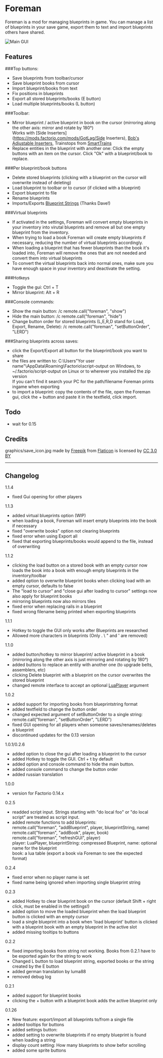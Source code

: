 # Foreman

Foreman is a mod for managing blueprints in game. You can manage a list of blueprints in your save game, export them to text and import blueprints others have shared.

![Main GUI](http://i.imgur.com/6SL6FNE.png)

Features
---
###Top buttons:

 - Save blueprints from toolbar/cursor
 - Save blueprint books from cursor
 - Import blueprint/books from text
 - Fix positions in blueprints
 - Export all stored blueprints/books (E button)
 - Load multiple blueprints/books (L button)
 
###Toolbar:

 - Mirror blueprint / active blueprint in book on the cursor (mirroring along the other axis: mirror and rotate by 180°)  
 Works with [Side Inserters](https://mods.factorio.com/mods/GotLag/Side Inserters), [Bob's Adjustable Inserters](https://mods.factorio.com/mods/Bobingabout/bobinserters), Trainstops from [SmartTrains](https://mods.factorio.com/mods/Choumiko/SmartTrains)
 - Replace entities in the blueprint with another one: Click the empty buttons with an item on the cursor. Click "Ok" with a blueprint/book to replace.

###Per blueprint/book buttons

 - Delete stored blueprints (clicking with a blueprint on the cursor will overwrite instead of deleting)
 - Load blueprint to toolbar or to cursor (if clicked with a blueprint)
 - Export blueprint to file
 - Rename blueprints
 - Imports/Exports [Blueprint Strings](https://mods.factorio.com/mods/DaveMcW/blueprint-string)  (Thanks Dave!)

###Virtual blueprints

 - If activated in the settings, Foreman will convert empty blueprints in your inventory into virutal blueprints and remove all but one empty blueprint from the inventory.
 - When trying to load a book Foreman will create empty blueprints if necessary, reducing the number of virtual blueprints accordingly.
 - When loading a blueprint that has fewer blueprints than the book it's loaded into, Foreman will remove the ones that are not needed and convert them into virtual blueprints
 - To convert the virtual blueprints back into normal ones, make sure you have enough space in your inventory and deactivate the setting.

###Hotkeys

 - Toggle the gui: Ctrl + T
 - Mirror blueprint: Alt + R
 
###Console commands:
 
 - Show the main button: /c remote.call("foreman", "show")  
 - Hide the main button: /c remote.call("foreman", "hide")
 - Change button order for stored blueprints (L,E,R,D stand for Load, Export, Rename, Delete): /c remote.call("foreman", "setButtonOrder", "LERD")

###Sharing blueprints across saves:

 - click the Export/Export all button for the blueprint/book you want to share
 - the files are written to:  C:\Users\"Yor user name"\AppData\Roaming\Factorio\script-output on Windows,  to ~/.factorio/script-output on Linux or to wherever you installed the zip version  
 If you can't find it search your PC for the path/filename Foreman prints ingame when exporting
 - to import a blueprint: copy the contents of the file, open the Foreman gui, click the + button and paste it in the textfield, click import.


Todo
---
- wait for 0.15

Credits
---
graphics/save_icon.jpg made by [Freepik](http://www.freepik.com) from [Flaticon](http://www.flaticon.com) is licensed by [CC 3.0 BY](http://creativecommons.org/licenses/by/3.0/)

***
Changelog
---
1.1.4

 - fixed Gui opening for other players

1.1.3

 - added virtual blueprints option (WIP)
 - when loading a book, Foreman will insert empty blueprints into the book if necessary
 - fixed "overwrite books" option not clearing blueprints
 - fixed error when using Export all
 - fixed that exporting blueprints/books would append to the file, instead of overwriting

1.1.2

 - clicking the load button on a stored book with an empty cursor now loads the book into a book with enough empty blueprints in the inventory/toolbar
 - added option to overwrite blueprint books when clicking load with an empty cursor, defaults to false
 - The "load to cursor" and "close gui after loading to cursor" settings now also apply for blueprint books
 - mirroring blueprints now also mirrors tiles
 - fixed error when replacing rails in a blueprint
 - fixed wrong filename being printed when exporting blueprints

1.1.1
 
 - Hotkey to toggle the GUI only works after Blueprints are researched
 - Allowed more characters in blueprints (Only . \ " and ' are removed)

1.1.0

 - added button/hotkey to mirror blueprint/ active blueprint in a book (mirroring along the other axis is just mirroring and rotating by 180°)
 - added buttons to replace an entity with another one (to upgrade belts, assemblers, etc)
 - clicking Delete blueprint with a blueprint on the cursor overwrites the stored blueprint
 - changed remote interface to accept an optional [LuaPlayer](http://lua-api.factorio.com/latest/LuaPlayer.html) argument

1.0.2

 - added support for importing books from blueprintstring format
 - added textfield to change the button order
 - changed expected argument of setButtonOrder to a single string: remote.call("foreman", "setButtonOrder", "LERD")
 - fixed GUI opening for all players when someone saves/renames/deletes a blueprint
 - discontinued updates for the 0.13 version

1.0.1/0.2.6
 
 - added option to close the gui after loading a blueprint to the cursor
 - added Hotkey to toggle the GUI. Ctrl + t by default
 - added option and console command to hide the main button.
 - added console command to change the button order
 - added russian translation

1.0.0

 - version for Factorio 0.14.x

0.2.5

 - readded script input. Strings starting with "do local foo" or "do local script" are treated as script input.
 - added remote functions to add blueprints:  
  remote.call("foreman", "addBlueprint", player, blueprintString, name)  
  remote.call("foreman", "addBook", player, book)  
  remote.call("foreman", "refreshGUI", player)  
  player: LuaPlayer, blueprintString: compressed Blueprint, name: optional name for the blueprint  
  book: a lua table (export a book via Foreman to see the expected format)

0.2.4

- fixed error when no player name is set
- fixed name being ignored when importing single blueprint string

0.2.3

- added Hotkey to clear blueprint book on the cursor (default Shift + right click, must be enabled in the settings!)
- added option to move the loaded blueprint when the load blueprint button is clicked with an empty cursor
- load a single blueprint into a book when 'load blueprint' button is clicked with a blueprint book with an empty blueprint in the active slot
- added missing tooltips to buttons

0.2.2

- fixed importing books from string not working. Books from 0.2.1 have to be exported again for the string to work
- Changed L button to load blueprint string, exported books or the string created by the E button
- added german translation by luma88
- removed debug log

0.2.1

- added support for blueprint books
- clicking the + button with a blueprint book adds the active blueprint only

0.1.26

- New feature: export/import all blueprints to/from a single file
- added tooltips for buttons
- added settings button:
 - added setting to overwrite blueprints if no empty blueprint is found when loading a string
 - display count setting: How many blueprints to show befor scrolling
- added some sprite buttons